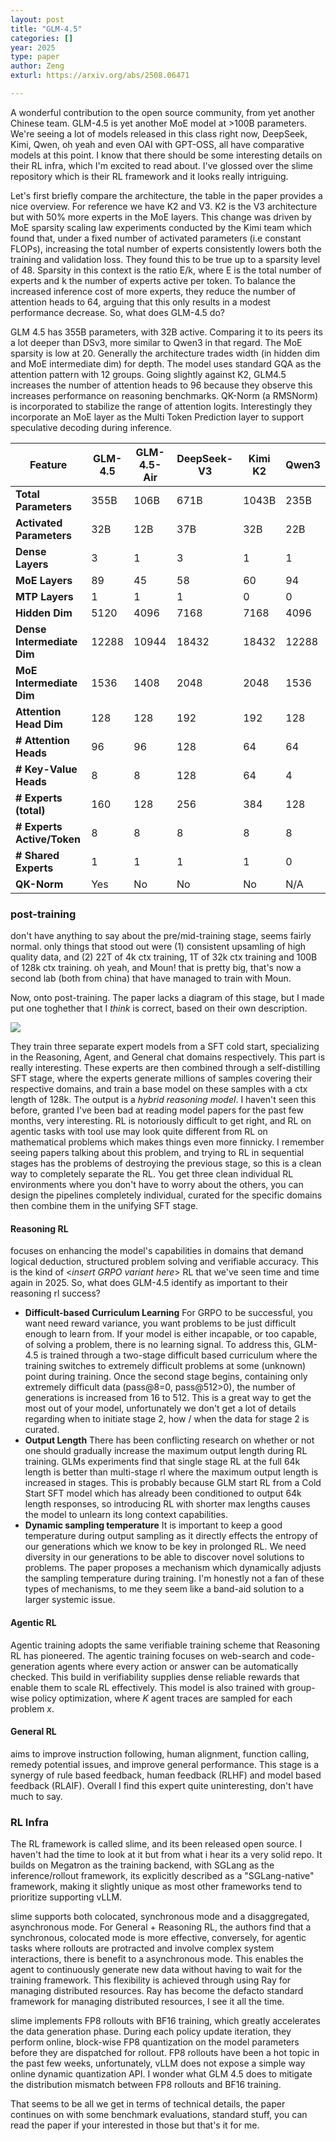 ```yaml
---
layout: post
title: "GLM-4.5"
categories: []
year: 2025
type: paper
author: Zeng
exturl: https://arxiv.org/abs/2508.06471

---
```


A wonderful contribution to the open source community, from yet another Chinese team. GLM-4.5 is yet another MoE model at >100B parameters. We're seeing a lot of models released in this class right now, DeepSeek, Kimi, Qwen, oh yeah and even OAI with GPT-OSS, all have comparative models at this point. I know that there should be some interesting details on their RL infra, which I'm excited to read about. I've glossed over the slime repository which is their RL framework and it looks really intriguing. 


Let's first briefly compare the architecture, the table in the paper provides a nice overview. For reference we have K2 and V3. K2 is the V3 architecture but with 50% more experts in the MoE layers. This change was driven by MoE sparsity scaling law experiments conducted by the Kimi team which found that, under a fixed number of activated parameters (i.e constant FLOPs), increasing the total number of experts consistently lowers both the training and validation loss. They found this to be true up to a sparsity level of 48. Sparsity in this context is the ratio E/k, where E is the total number of experts and k the number of experts active per token. To balance the increased inference cost of more experts, they reduce the number of attention heads to 64, arguing that this only results in a modest performance decrease. So, what does GLM-4.5 do?

GLM 4.5 has 355B parameters, with 32B active. Comparing it to its peers its a lot deeper than DSv3, more similar to Qwen3 in that regard. The MoE sparsity is low at 20. Generally the architecture trades width (in hidden dim and MoE intermediate dim) for depth. The model uses standard GQA as the attention pattern with 12 groups. Going slightly against K2, GLM4.5 increases the number of attention heads to 96 because they observe this increases performance on reasoning benchmarks. QK-Norm (a RMSNorm) is incorporated to stabilize the range of attention logits. Interestingly they incorporate an MoE layer as the Multi Token Prediction layer to support speculative decoding during inference. 

| Feature                   | GLM-4.5 | GLM-4.5-Air | DeepSeek-V3 | Kimi K2 | Qwen3                 |
|---------------------------|---------|-------------|-------------|---------|------------------------|
| **Total Parameters**      | 355B    | 106B        | 671B        | 1043B   | 235B 				      |
| **Activated Parameters**  | 32B     | 12B         | 37B         | 32B     | 22B                          |
| **Dense Layers**          | 3       | 1           | 3           | 1       | 1         |
| **MoE Layers**            | 89      | 45          | 58          | 60      | 94                           |
| **MTP Layers**            | 1       | 1           | 1           | 0       | 0                          |
| **Hidden Dim**            | 5120    | 4096        | 7168        | 7168    | 4096                         |
| **Dense Intermediate Dim**| 12288   | 10944       | 18432       | 18432   | 12288                         |
| **MoE Intermediate Dim**  | 1536    | 1408        | 2048        | 2048    | 1536                          |
| **Attention Head Dim**    | 128     | 128         | 192         | 192     | 128                          |
| **# Attention Heads**     | 96      | 96          | 128         | 64      | 64       |
| **# Key-Value Heads**     | 8       | 8           | 128         | 64      | 4                            |
| **# Experts (total)**     | 160     | 128         | 256         | 384     | 128                          |
| **# Experts Active/Token**| 8       | 8           | 8           | 8       | 8                            |
| **# Shared Experts**      | 1       | 1           | 1           | 1       | 0                         |
| **QK-Norm**               | Yes     | No          | No          | No      | N/A         |



### post-training

don't have anything to say about the pre/mid-training stage, seems fairly normal. only things that stood out were (1) consistent upsamling of high quality data, and (2) 22T of 4k ctx training, 1T of 32k ctx training and 100B of 128k ctx training. oh yeah, and Moun! that is pretty big, that's now a second lab (both from china) that have managed to train with Moun. 

Now, onto post-training. The paper lacks a diagram of this stage, but I made put one toghether that I *think* is correct, based on their own description.

![](/images/glmtraining.png)

They train three separate expert models from a SFT cold start, specializing in the Reasoning, Agent, and General chat domains respectively. This part is really interesting. These experts are then combined through a self-distilling SFT stage, where the experts generate millions of samples covering their respective domains, and train a base model on these samples with a ctx length of 128k. The output is a *hybrid reasoning model*. I haven't seen this before, granted I've been bad at reading model papers for the past few months, very interesting. RL is notoriously difficult to get right, and RL on agentic tasks with tool use may look quite different from RL on mathematical problems which makes things even more finnicky. I remember seeing papers talking about this problem, and trying to RL in sequential stages has the problems of destroying the previous stage, so this is a clean way to completely separate the RL. You get three clean individual RL environments where you don't have to worry about the others, you can design the pipelines completely individual, curated for the specific domains then combine them in the unifying SFT stage.

#### Reasoning RL
focuses on enhancing the model's capabilities in domains that demand logical deduction, structured problem solving and verifiable accuracy. This is the kind of <*insert GRPO variant here*> RL that we've seen time and time again in 2025. So, what does GLM-4.5 identify as important to their reasoning rl success?

- **Difficult-based Curriculum Learning** For GRPO to be successful, you want need reward variance, you want problems to be just difficult enough to learn from. If your model is either incapable, or too capable, of solving a problem, there is no learning signal. To address this, GLM-4.5 is trained through a two-stage difficult based curriculum where the training switches to extremely difficult problems at some (unknown) point during training. Once the second stage begins, containing only extremely difficult data (pass@8=0, pass@512>0), the number of generations is increased from 16 to 512. This is a great way to get the most out of your model, unfortunately we don't get a lot of details regarding when to initiate stage 2, how / when the data for stage 2 is curated. 
- **Output Length** There has been conflicting research on whether or not one should gradually increase the maximum output length during RL training. GLMs experiments find that single stage RL at the full 64k length is better than multi-stage rl where the maximum output length is increased in stages. This is probably because GLM start RL from a Cold Start SFT model which has already been conditioned to output 64k length responses, so introducing RL with shorter max lengths causes the model to unlearn its long context capabilities. 
- **Dynamic sampling temperature** It is important to keep a good temperature during output sampling as it directly effects the entropy of our generations which we know to be key in prolonged RL. We need diversity in our generations to be able to discover novel solutions to problems. The paper proposes a mechanism which dynamically adjusts the sampling temperature during training. I'm honestly not a fan of these types of mechanisms, to me they seem like a band-aid solution to a larger systemic issue.

#### Agentic RL
Agentic training adopts the same verifiable training scheme that Reasoning RL has pioneered. The agentic training focuses on web-search and code-generation agents where every action or answer can be automatically checked. This build in verifiability supplies dense reliable rewards that enable them to scale RL effectively. This model is also trained with group-wise policy optimization, where $K$ agent traces are sampled for each problem $x$. 

#### General RL
aims to improve instruction following, human alignment, function calling, remedy potential issues, and improve general performance. This stage is a synergy of rule based feedback, human feedback (RLHF) and model based feedback (RLAIF). Overall I find this expert quite uninteresting, don't have much to say.

### RL Infra
The RL framework is called slime, and its been released open source. I haven't had the time to look at it but from what i hear its a very solid repo. It builds on Megatron as the training backend, with SGLang as the inference/rollout framework, its explicitly described as a "SGLang-native" framework, making it slightly unique as most other frameworks tend to prioritize supporting vLLM. 

slime supports both colocated, synchronous mode and a disaggregated, asynchronous mode. For General + Reasoning RL, the authors find that a synchronous, colocated mode is more effective, conversely, for agentic tasks where rollouts are protracted and involve complex system interactions, there is benefit to a asynchronous mode. This enables the agent to continuously generate new data without having to wait for the training framework. This flexibility is achieved through using Ray for managing distributed resources. Ray has become the defacto standard framework for managing distributed resources, I see it all the time.

slime implements FP8 rollouts with BF16 training, which greatly accelerates the data generation phase. During each policy update iteration, they perform online, block-wise FP8 quantization on the model parameters before they are dispatched for rollout. FP8 rollouts have been a hot topic in the past few weeks, unfortunately, vLLM does not expose a simple way online dynamic quantization API. I wonder what GLM 4.5 does to mitigate the distribution mismatch between FP8 rollouts and BF16 training. 

That seems to be all we get in terms of technical details, the paper continues on with some benchmark evaluations, standard stuff, you can read the paper if your interested in those but that's it for me. 
